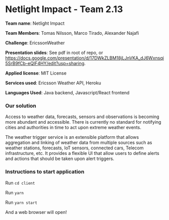 # Netlight Impact - Team 2.13

**Team name**: Netlight Impact

**Team Members**: Tomas Nilsson, Marco Tirado, Alexander Najafi

**Challenge**: EricssonWeather

**Presentation slides**: See pdf in root of repo, or https://docs.google.com/presentation/d/17DWkZLBM18jLJnVKA_dJ6Wxnsqi5SrB9fCb-eQIF4HY/edit?usp=sharing. 

**Applied license**: MIT License

**Services used**: Ericsson Weather API, Heroku

**Languages Used**: Java backend, Javascript/React frontend

### Our solution
Access to weather data, forecasts, sensors and observations is becoming more abundant and accessible.
There is currently no standard for notifying cities and authorities in time to act upon extreme weather events. 

The weather trigger service is an extensible platform that allows aggregation and linking of weather
data from multiple sources such as weather stations, forecasts, IoT sensors, connected cars,
Telecom infrastructure, etc. It provides a flexible UI that allow users
to define alerts and actions that should be taken upon alert triggers.

### Instructions to start application
Run `cd client`

Run `yarn`

Run `yarn start`

And a web browser will open! 
